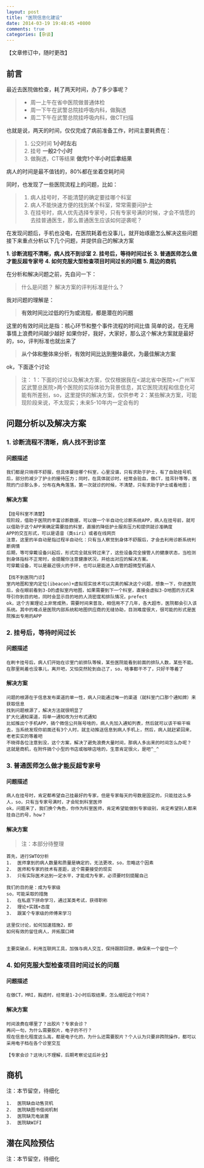 ```yaml
---
layout: post
title: "医院信息化建设"
date: 2014-03-19 19:48:45 +0800
comments: true
categories: [杂谈]
---
```


【文章修订中，随时更改】


##  **前言**

最近去医院做检查，耗了两天时间，办了多少事呢？

>*   周一上午在省中医院做普通体检
>*   周一下午在武警总院挂呼吸内科，做胸透
>*   周二下午在武警总院挂呼吸内科，做CT扫描

也就是说，两天的时间，仅仅完成了病前准备工作，时间主要耗费在：

>   1.  公交时间
**1小时左右**
>   2.  挂号
**一般2个小时**
>   3.  做胸透，CT等结果
**做完1个半小时后拿结果**


病人的时间是最不值钱的，80%都在坐着空耗时间

同时，也发现了一些医院流程上的问题，比如：
>   1.  病人挂号时，不能清楚的确定要挂哪个科室
>   2.  病人不能快速方便的找到某个科室，常常需要问护士
>   3.  在挂号时，病人优先选择专家号，只有专家号满的时候，才会不情愿的去挂普通医生，那么普通医生应该如何逆袭呢？

在发现问题后，手机也没电，在医院耗着也没事儿，就开始琢磨怎么解决这些问题
接下来重点分析以下几个问题，并提供自己的解决方案

**1.  诊断流程不清晰，病人找不到诊室**
**2.  挂号后，等待时间过长**
**3.  普通医师怎么做才能反超专家号**
**4.  如何克服大型检查项目时间过长的问题**
**5.  周边的商机**

在分析和解决问题之前，先自问一下：
>   什么是问题？
>   解决方案的评判标准是什么？

我对问题的理解是：

>   **有效时间比过低的行为或流程，都是潜在的问题**

这里的有效时间比是指：核心环节和整个事件流程的时间比值
简单的说，在无用事情上浪费时间越少越好
如果你好，我好，大家好，那么这个解决方案就是最好的，so，评判标准也就出来了

>   **从个体和整体来分析，有效时间比达到整体最优，为最佳解决方案**

ok，下面逐个讨论
>   注：
>   1：下面的讨论以及解决方案，仅仅根据我在<湖北省中医院><广州军区武警总医院>两个医院的实际体验为背景信息，其它医院流程和信息化可能有所差别，so，这里提供的解决方案，仅供参考
>   2：某些解决方案，可能现阶段来说，不太现实；未来5-10年内一定会有的

<!-- more -->




##  **问题分析以及解决方案**

###  **1.  诊断流程不清晰，病人找不到诊室**
#### 问题描述
    我们都是只晓得不舒服，但具体要挂哪个科室，心里没谱，只有求助于护士，有了自助挂号机后，部分的减少了护士的接待压力；同时，在具体就诊时，经常会验血，做CT，挂吊针等等，医院的门诊那么多，分布在角角落落，第一次就诊的时候，不清楚，只有求助于护士或看地图；
    
#### 解决方案
    【挂号科室不清楚】
    现阶段，借助于医院的丰富诊断数据，可以做一个半自动化诊断系统APP，病人在挂号前，就可以借助于这个APP来确定需要挂的科室，直接的降低护士服务压力和提供就诊准确度
    APP的交互形式，可以是语音（类siri）或者在线网页
    注意，这里的半自动是指过程半自动化：只有当人察觉到身体不舒服后，才会去利用诊断系统判断病情
    后期，等可穿戴设备兴起后，形式完全就反转过来了，这些设备完全接管人的健康状态，当检测到身体指标不正常时，会提醒你注意健康状况，并给出对应的解决方案。
    可穿戴设备，可以是最近很火的手环，也可以是能进入血管的超微型机器人
    
    【找不到医院门诊】
    室内地图和室内定位(ibeacon)+虚拟现实技术可以完美的解决这个问题，想象一下，你进医院后，会在眼前看到3-D的虚拟室内地图，如果需要到下一个科室，直接会虚拟3-D地图的方式来导引你到目的地，同时会显示目的地的人流密度和排队情况，prefect
    ok，这个方案理论上非常成熟，需要时间来普及，相信用不了几年，各大超市，医院都会引入该系统。其中的难点是医院内部系统和地图供应商的无缝协助，目测难度很大，很可能的形式是医院推出专用的APP

###  **2.  挂号后，等待时间过长**
#### 问题描述
    在刷卡挂号后，病人们开始在诊室门前排队等候，某些医院能看到前面的排队人数，某些不能。在那里耗着也没事儿，离开吧，又怕突然轮到自己了，so，啥事都干不了，只好干等着了
    
#### 解决方案
    问题的根源在于信息发布渠道的单一性，病人只能通过唯一的渠道（就科室门口那个通知牌）来获取信息
    找到问题根源了，解决方法就很明显了
    扩大化通知渠道，将单一通知改为分布式通知
    比如推出个手机APP，搞个微信公共账号啥的，病人先加入通知列表，然后就可以该干嘛干嘛去，当系统发现你前面还有3个人时，就主动推送信息到病人手机上，然后，病人就赶紧回来，老老实实的等着吧
    不晓得各位注意到没，这个方案，解决了避免浪费大量时间，那病人多出来的时间怎么办呢？
    这就是商机，在附件搞个小型的书店或咖啡店啥的，生意肯定很火，是吧^_^

###  **3.  普通医师怎么做才能反超专家号**
#### 问题描述
    病人在挂号时，肯定都希望自己挂最好的专家，但是专家每天的号数是固定的，只能挂这么多人，so，只有当专家号满时，才会轮到科室医师
    ok，问题来了，我们换个角色，你作为科室医师，肯定希望能做到专家级别，肯定希望别人都来挂自己的号，how？

#### 解决方案

>注：本部分待整理

    首先，进行SWTO分析
    1.  医师拿到的病人数量和质量是确定的，无法更改，so，忽略这个因素
    2.  医师和专家的技术有差距，这个需要接受的现实
    3.  只有实际医术达到一定水平，才能成为专家，必须要时刻提醒自己
    
    我们的目的是：成为专家级
    so，可能采取的措施
    1.  在私底下拼命学习，通过某类考试，获得职称
    2.  理论+实践+态度
    3.  跟某个专家级的师傅来学习
    
    这里仅讨论，如何加速措施2，即
    如何有效的留住病人，并拓展口碑
    
    
    主要突破点，利用互联网工具，加强与病人交互，保持跟踪回馈，确保来一个留住一个
    
    

###  **4.  如何克服大型检查项目时间过长的问题**
#### 问题描述
    在做CT，MRI，胸透时，经常是1-2小时后取结果，怎么缩短这个时间？
    
#### 解决方案
    时间浪费在哪里了？出胶片？专家会诊？
    再问一句，为什么需要胶片，电子的不行？
    现在信息化程度这么高，都是电子化的，为什么还需要胶片？个人认为只要非跨院操作，都可以采用电子档在各个诊室交互

    【专家会诊？这块儿不理解，后期考察论证后补全】

## **商机**
 注：本节留空，待细化


    1.  医院缺自动售货机
    2.  医院缺图书借阅机制
    3.  医院缺充电装置
    3.  医院缺WIFI
    
## **潜在风险预估**
 注：本节留空，待细化


